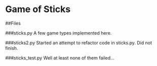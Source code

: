 # Game of Sticks

##Files

###sticks.py
A few game types implemented here.

###sticks2.py
Started an attempt to refactor code in sticks.py.  Did not finish.  

###sticks_test.py
Well at least none of them failed...
